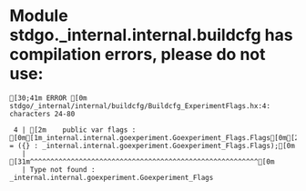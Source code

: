# Module stdgo._internal.internal.buildcfg has compilation errors, please do not use:
```
[30;41m ERROR [0m stdgo/_internal/internal/buildcfg/Buildcfg_ExperimentFlags.hx:4: characters 24-80

 4 | [2m    public var flags : [0m[1m_internal.internal.goexperiment.Goexperiment_Flags.Flags[0m[2m = ({} : _internal.internal.goexperiment.Goexperiment_Flags.Flags);[0m
   |                        [31m^^^^^^^^^^^^^^^^^^^^^^^^^^^^^^^^^^^^^^^^^^^^^^^^^^^^^^^^[0m
   | Type not found : _internal.internal.goexperiment.Goexperiment_Flags


```

